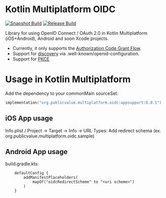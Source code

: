 # Kotlin Multiplatform OIDC
[![Snapshot Build](https://github.com/kalinjul/kotlin-multiplatform-oidc/actions/workflows/develop.yml/badge.svg?branch=develop)](https://github.com/kalinjul/kotlin-multiplatform-oidc/actions/workflows/develop.yml)
[![Release Build](https://github.com/kalinjul/kotlin-multiplatform-oidc/actions/workflows/main.yml/badge.svg?branch=main)](https://github.com/kalinjul/kotlin-multiplatform-oidc/actions/workflows/main.yml)

Library for using OpenID Connect / OAuth 2.0 in Kotlin Multiplatform (iOS+Android), Android and soon Xcode projects.

- Currently, it only supports the [Authorization Code Grant Flow](https://datatracker.ietf.org/doc/html/rfc6749#section-4.1).
- Support for [discovery](https://openid.net/specs/openid-connect-discovery-1_0.html) via .well-known/openid-configuration.
- Support for [PKCE](https://datatracker.ietf.org/doc/html/rfc7636)

# Usage in Kotlin Multiplatform
Add the dependency to your commonMain sourceSet:
```kotlin
implementation("org.publicvalue.multiplatform.oidc:appsupport:0.0.1")
```

## iOS App usage

Info.plist / Project -> Target -> Info -> URL Types:
Add redirect schema (ex. org.publicvalue.multiplatform.oidc.sample)

## Android App usage

build.gradle.kts:
```
    defaultConfig {
        addManifestPlaceholders(
            mapOf("oidcRedirectScheme" to "<uri scheme>")
        )
    }
```
